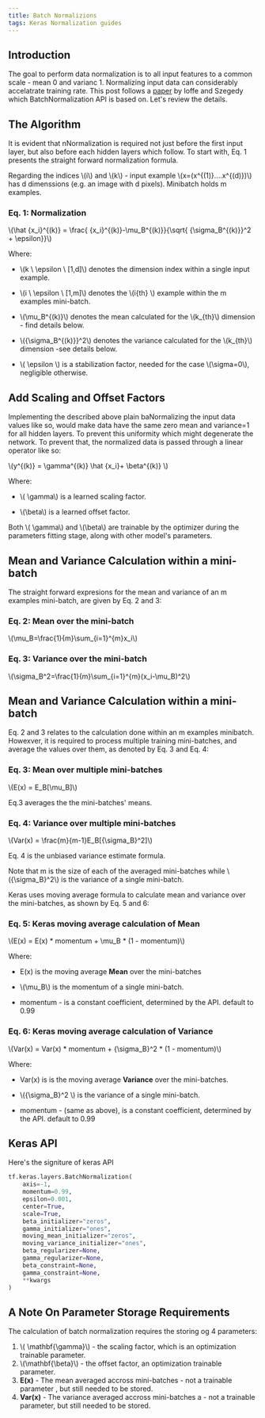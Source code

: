 ```yaml
---
title: Batch Normalizions
tags: Keras Normalization guides
---
```


## Introduction



The goal to perform data normalization is to all input features to a common scale - mean 0 and varianc 1. Normalizing input data can considerably accelatrate training rate. This post follows a [paper](https://arxiv.org/abs/1502.03167) by Ioffe and Szegedy which BatchNormalization API is based on. Let's review the details.

## The Algorithm 

It is evident that nNormalization is required not just before the first input layer, but also before each hidden layers which follow. To start with, Eq. 1 presents the straight forward normalization formula.

Regarding the indices \\(i\\) and \\(k\\) - input example \\(x=(x^{(1)}....x^{(d)})\\) has d dimenssions (e.g. an image with d pixels). Minibatch holds m examples.

### Eq. 1: Normalization

\\(\hat {x_i}^{(k)} = \frac{ {x_i}^{(k)}-\mu_B^{(k)}}{\sqrt{  {\sigma_B^{(k)}}^2   + \epsilon}}\\)

Where:

- \\(k \ \epsilon \ [1,d]\\) denotes the dimension index within a single input example.

- \\(i \ \epsilon \ [1,m]\\) denotes the \\(i{th} \\) example within the m examples mini-batch.

- \\(\mu_B^{(k)}\\) denotes the mean calculated for the \\(k_{th}\\) dimension - find details below.

- \\({\sigma_B^{(k)}}^2\\) denotes the variance calculated for the \\(k_{th}\\) dimension -see details below.

- \\( \epsilon \\) is a stabilization factor, needed for the case \\(\sigma=0\\), negligible otherwise.


## Add Scaling and Offset Factors

Implementing the described above plain baNormalizing the input data values like so, would make data have the same zero mean and variance=1 for all hidden layers. To prevent this uniformity which might degenerate the network. To prevent that, the normalized data is passed through a linear operator like so:


\\(y^{(k)} =  \gamma^{(k)}  \hat {x_i}+ \beta^{(k)} \\)

Where:

- \\( \gamma\\) is a learned scaling factor.

- \\(\beta\\)  is a learned offset factor.

Both \\( \gamma\\) and \\(\beta\\)  are trainable by the optimizer during the parameters fitting stage, along with other model's parameters.



##  Mean and Variance Calculation within a mini-batch

The straight forward expresions for the mean and variance of an m examples mini-batch,  are given by Eq. 2 and 3:

### Eq. 2: Mean over the mini-batch

\\(\mu_B=\frac{1}{m}\sum_{i=1}^{m}x_i\\)

### Eq. 3: Variance over the mini-batch

\\(\sigma_B^2=\frac{1}{m}\sum_{i=1}^{m}(x_i-\mu_B)^2\\)


##  Mean and Variance Calculation within a mini-batch


Eq. 2 and 3 relates to the calculation done within an m examples minibatch. Howexver, it is required to process multiple training mini-batches, and average the values over them, as denoted by Eq. 3 and Eq. 4:

### Eq. 3: Mean over multiple mini-batches

\\(E(x) = E_B[\mu_B]\\)

Eq.3 averages the the mini-batches' means.


### Eq. 4: Variance over multiple mini-batches

\\(Var(x) = \frac{m}{m-1}E_B[{\sigma_B}^2]\\)

Eq. 4 is the unbiased variance estimate formula.

Note that  m is the size of each of the averaged mini-batches while \\({\sigma_B}^2\\) is the variance of a single mini-batch.


Keras uses moving average formula to calculate mean and variance over the mini-batches, as shown by Eq. 5 and 6:


### Eq. 5: Keras moving average calculation of Mean


\\(E(x) = E(x) * momentum + \mu_B * (1 - momentum)\\)

Where:

- E(x) is the moving average **Mean** over the mini-batches

- \\(\mu_B\\) is the momentum of a single mini-batch.

- momentum - is a constant coefficient, determined by the API. default to 0.99

### Eq. 6: Keras  moving average calculation of Variance


\\(Var(x) = Var(x) * momentum + {\sigma_B}^2 * (1 - momentum)\\)

Where:

- Var(x) is is the moving average **Variance** over the mini-batches.

- \\({\sigma_B}^2 \\) is the variance of a single mini-batch.

- momentum - (same as above), is a constant coefficient, determined by the API. default to 0.99


## Keras API


Here's the signiture of keras API

```python
tf.keras.layers.BatchNormalization(
    axis=-1,
    momentum=0.99,
    epsilon=0.001,
    center=True,
    scale=True,
    beta_initializer="zeros",
    gamma_initializer="ones",
    moving_mean_initializer="zeros",
    moving_variance_initializer="ones",
    beta_regularizer=None,
    gamma_regularizer=None,
    beta_constraint=None,
    gamma_constraint=None,
    **kwargs
)
```

## A Note On Parameter Storage Requirements


The calculation of batch normalization requires the storing og 4 parameters:


1. \\( \mathbf{\gamma}\\) - the scaling factor, which is an optimization trainable parameter.
2. \\(\mathbf{\beta}\\)  - the offset factor, an optimization trainable parameter.
3. **E(x)** - The mean averaged accross mini-batches - not a trainable parameter , but still needed to be stored.
4. **Var(x)** - The variance averaged accross mini-batches a - not a trainable parameter, but still needed to be stored.


